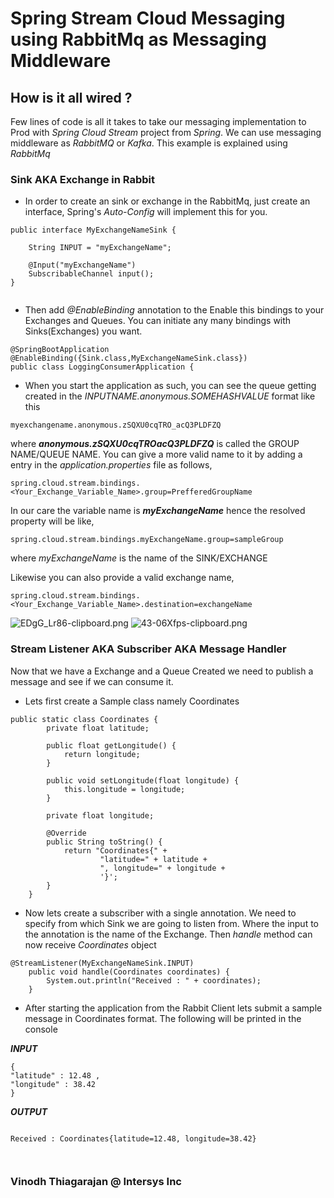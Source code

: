 
# Spring Stream Cloud Messaging using RabbitMq as Messaging Middleware

## How is it all wired ?

Few lines of code is all it takes to take our messaging implementation to Prod with *Spring Cloud Stream* project from *Spring*. We can use messaging middleware as *RabbitMQ* or *Kafka*. This example is explained using *RabbitMq*

### Sink AKA Exchange in Rabbit
- In order to create an sink or exchange in the RabbitMq, just create an interface, Spring's *Auto-Config* will implement this for you.
```
public interface MyExchangeNameSink {

    String INPUT = "myExchangeName";

    @Input("myExchangeName")
    SubscribableChannel input();
}


```
- Then add *@EnableBinding* annotation to the Enable this bindings to your Exchanges and Queues. You can initiate any many bindings with Sinks(Exchanges) you want.

```
@SpringBootApplication
@EnableBinding({Sink.class,MyExchangeNameSink.class})
public class LoggingConsumerApplication {
```

- When you start the application as such, you can see the queue getting created in the *INPUTNAME.anonymous.SOMEHASHVALUE* format like this
```
myexchangename.anonymous.zSQXU0cqTRO_acQ3PLDFZQ
```
where ***anonymous.zSQXU0cqTROacQ3PLDFZQ*** is called the GROUP NAME/QUEUE NAME. You can give a more valid name to it by adding a entry in the *application.properties* file as follows,
```
spring.cloud.stream.bindings.<Your_Exchange_Variable_Name>.group=PrefferedGroupName
```
In our care the variable name is ***myExchangeName*** hence the resolved property will be like,

```
spring.cloud.stream.bindings.myExchangeName.group=sampleGroup

```
where *myExchangeName* is the name of the SINK/EXCHANGE

Likewise you can also provide a valid exchange name,

```
spring.cloud.stream.bindings.<Your_Exchange_Variable_Name>.destination=exchangeName
```

![EDgG_Lr86-clipboard.png](https://i.postimg.cc/QVGjDsdB/EDg-G-Lr86-clipboard.png)
![43-06Xfps-clipboard.png](https://i.postimg.cc/6qGBFTtJ/43-06-Xfps-clipboard.png)


### Stream Listener AKA Subscriber AKA Message Handler

Now that we have a Exchange and a Queue Created we need to publish a message and see if we can consume it.

- Lets first create a Sample class namely Coordinates
```
public static class Coordinates {
        private float latitude;

        public float getLongitude() {
            return longitude;
        }

        public void setLongitude(float longitude) {
            this.longitude = longitude;
        }

        private float longitude;

        @Override
        public String toString() {
            return "Coordinates{" +
                    "latitude=" + latitude +
                    ", longitude=" + longitude +
                    '}';
        }
    }

```

- Now lets create a subscriber with a single annotation. We need to specify from which Sink we are going to listen from. Where the input to the annotation is the name of the Exchange. Then *handle* method can now receive *Coordinates* object

```
@StreamListener(MyExchangeNameSink.INPUT)
    public void handle(Coordinates coordinates) {
        System.out.println("Received : " + coordinates);
    }
```
- After starting the application from the Rabbit Client lets submit a sample message in Coordinates format. The following will be printed in the console


***INPUT***
```
{
"latitude" : 12.48 ,
"longitude" : 38.42
}

```
***OUTPUT***
```

Received : Coordinates{latitude=12.48, longitude=38.42}



```

### Vinodh Thiagarajan @ Intersys Inc

